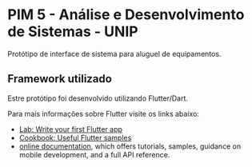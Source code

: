 # PIM 5 - Análise e Desenvolvimento de Sistemas - UNIP

Protótipo de interface de sistema para aluguel de equipamentos.

## Framework utilizado

Estre protótipo foi desenvolvido utilizando Flutter/Dart.

Para mais informações sobre Flutter visite os links abaixo:

- [Lab: Write your first Flutter app](https://flutter.dev/docs/get-started/codelab)
- [Cookbook: Useful Flutter samples](https://flutter.dev/docs/cookbook)
- [online documentation](https://flutter.dev/docs), which offers tutorials,
samples, guidance on mobile development, and a full API reference.
